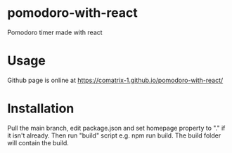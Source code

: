 # pomodoro-with-react
Pomodoro timer made with react

# Usage
Github page is online at https://comatrix-1.github.io/pomodoro-with-react/

# Installation
Pull the main branch, edit package.json and set homepage property to "." if it isn't already. Then run "build" script e.g. npm run build. The build folder will contain the build.
